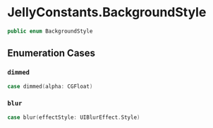# JellyConstants.BackgroundStyle

``` swift
public enum BackgroundStyle 
```

## Enumeration Cases

### `dimmed`

``` swift
case dimmed(alpha: CGFloat)
```

### `blur`

``` swift
case blur(effectStyle: UIBlurEffect.Style)
```
